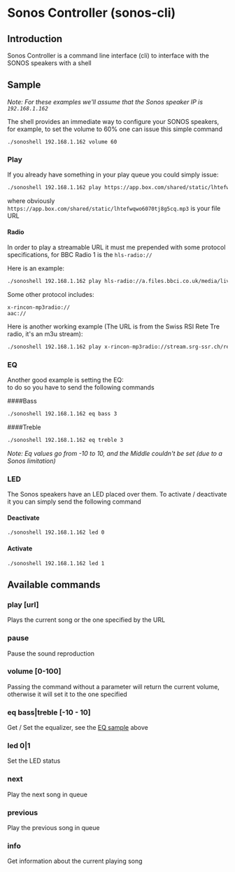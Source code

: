 # Sonos Controller (sonos-cli)
## Introduction
Sonos Controller is a command line interface (cli) to interface with the SONOS speakers with a shell

## Sample
*Note: For these examples we'll assume that the Sonos speaker IP is `192.168.1.162`*  

The shell provides an immediate way to configure your SONOS speakers,
for example, to set the volume to 60% one can issue this simple command

`./sonoshell 192.168.1.162 volume 60`

### Play
If you already have something in your play queue you could simply issue:  
```bash
./sonoshell 192.168.1.162 play https://app.box.com/shared/static/lhtefwqwo6070tj8g5cq.mp3
```
where obviously `https://app.box.com/shared/static/lhtefwqwo6070tj8g5cq.mp3` is your file URL

#### Radio  
In order to play a streamable URL it must me prepended with some protocol specifications,
for BBC Radio 1 is the `hls-radio://`  

Here is an example:  
```bash
./sonoshell 192.168.1.162 play hls-radio://a.files.bbci.co.uk/media/live/manifesto/audio/simulcast/hls/nonuk/sbr_low/ak/bbc_radio_one.m3u8
```

Some other protocol includes:
```
x-rincon-mp3radio://
aac://
```

Here is another working example (The URL is from the Swiss RSI Rete Tre radio, it's an m3u stream):  
```bash
./sonoshell 192.168.1.162 play x-rincon-mp3radio://stream.srg-ssr.ch/retetre/aacp_96.m3u
```

### EQ
Another good example is setting the EQ:  
to do so you have to send the following commands

####Bass  
```bash
./sonoshell 192.168.1.162 eq bass 3
```

####Treble  
```bash
./sonoshell 192.168.1.162 eq treble 3
```

*Note: Eq values go from -10 to 10, and the Middle couldn't be set (due to a Sonos limitation)*

### LED  
The Sonos speakers have an LED placed over them. To activate / deactivate it you can simply send the following command
#### Deactivate
```bash
./sonoshell 192.168.1.162 led 0
```

#### Activate
```
./sonoshell 192.168.1.162 led 1
```

## Available commands

### play [url]
Plays the current song or the one specified by the URL  
### pause
Pause the sound reproduction  
### volume [0-100]
Passing the command without a parameter will return the current volume, otherwise it will set it to the one specified  
### eq bass|treble [-10 - 10]
Get / Set the equalizer, see the [EQ sample](#eq) above  
### led 0|1
Set the LED status  
### next
Play the next song in queue  
### previous  
Play the previous song in queue  
### info
Get information about the current playing song  